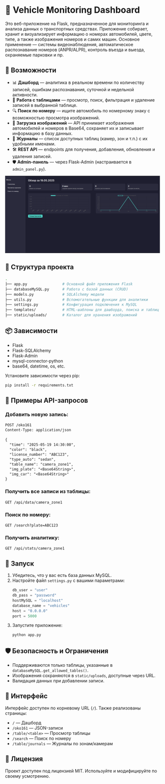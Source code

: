 # 🚗 Vehicle Monitoring Dashboard

Это веб-приложение на Flask, предназначенное для мониторинга и анализа данных о транспортных средствах. Приложение собирает, хранит и визуализирует информацию о номерах автомобилей, цвете, типе, а также изображения номеров и самих машин. Основное применение — системы видеонаблюдения, автоматическое распознавание номеров (ANPR/ALPR), контроль въезда и выезда, охраняемые парковки и пр.

## 🔧 Возможности

- 📊 **Дашборд** — аналитика в реальном времени по количеству записей, ошибкам распознавания, суточной и недельной активности.
- 📂 **Работа с таблицами** — просмотр, поиск, фильтрация и удаление записей в выбранной таблице.
- 🔍 **Поиск по номеру** — ищите автомобиль по номерному знаку с возможностью просмотра изображений.
- 📸 **Загрузка изображений** — API принимает изображения автомобилей и номеров в Base64, сохраняет их и записывает информацию в базу данных.
- 🧾 **Журналы** — список доступных таблиц (камер, зон и т.п.) с их удобными именами.
- 🛠️ **REST API** — endpoints для получения, добавления, обновления и удаления записей.
- 🛡️ **Admin-панель** — через Flask-Admin (настраивается в `admin_panel.py`).

![img.png](img.png)
## 📁 Структура проекта

```bash
.
├── app.py                # Основной файл приложения Flask
├── databaseMySQL.py      # Работа с базой данных (CRUD)
├── models.py             # SQLAlchemy модели
├── utils.py              # Вспомогательные функции для аналитики
├── settings.py           # Конфигурация подключения к MySQL
├── templates/            # HTML-шаблоны для дашборда, поиска и таблиц
├── static/uploads/       # Каталог для хранения изображений
```

## 📦 Зависимости

- Flask
- Flask-SQLAlchemy
- Flask-Admin
- mysql-connector-python
- base64, datetime, os, etc.

Установите зависимости через pip:

```bash
pip install -r requirements.txt
```

## 🧪 Примеры API-запросов

### Добавить новую запись:

```http
POST /oko161
Content-Type: application/json

{
  "time": "2025-05-19 14:30:00",
  "color": "black",
  "license_number": "ABC123",
  "type_auto": "sedan",
  "table_name": "camera_zone1",
  "img_plate": "<Base64String>",
  "img_car": "<Base64String>"
}
```

### Получить все записи из таблицы:

```http
GET /api/data/camera_zone1
```

### Поиск по номеру:

```http
GET /search?plate=ABC123
```

### Получить аналитику:

```http
GET /api/stats/camera_zone1
```

## 🚀 Запуск

1. Убедитесь, что у вас есть база данных MySQL.
2. Настройте файл `settings.py` с вашими параметрами:
   ```python
   db_user = "user"
   db_pass = "password"
   hostMySQL = "localhost"
   database_name = "vehicles"
   host = "0.0.0.0"
   port = 5000
   ```
3. Запустите приложение:
   ```bash
   python app.py
   ```

## 🛡️ Безопасность и Ограничения

- Поддерживаются только таблицы, указанные в `databaseMySQL.get_allowed_tables()`.
- Изображения сохраняются в `static/uploads`, доступные через URL.
- Валидация данных при добавлении записи.

## 📸 Интерфейс

Интерфейс доступен по корневому URL (`/`). Также реализованы страницы:

- `/` — Дашборд
- `/oko161` — JSON-записи
- `/table/<table>` — Просмотр таблицы
- `/search` — Поиск по номеру
- `/table/journals` — Журналы по зонам/камерам

## 📃 Лицензия

Проект доступен под лицензией MIT. Используйте и модифицируйте по своему усмотрению.